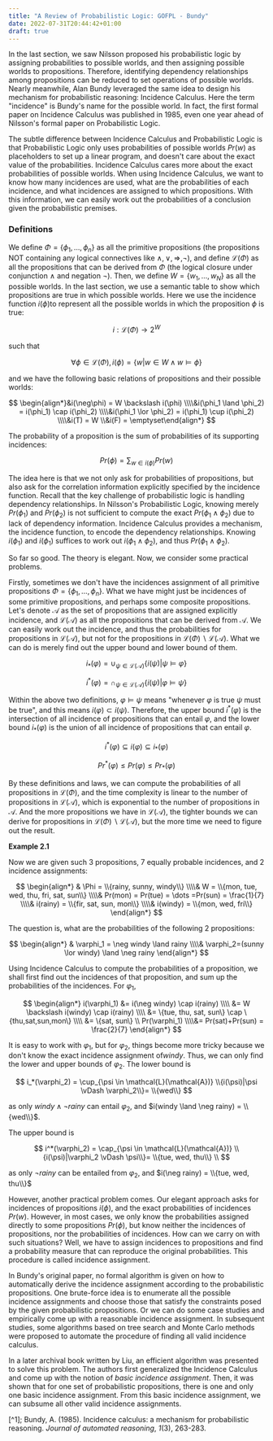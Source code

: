 ```yaml
---
title: "A Review of Probabilistic Logic: GOFPL - Bundy"
date: 2022-07-31T20:44:42+01:00
draft: true
---
```



In the last section, we saw Nilsson proposed his probabilistic logic by assigning probabilities to possible worlds, and then assigning possible worlds to propositions. Therefore, identifying dependency relationships among propositions can be reduced to set operations of possible worlds. Nearly meanwhile, Alan Bundy leveraged the same idea to design his mechanism for probabilistic reasoning: Incidence Calculus. Here the term "incidence" is Bundy's name for the possible world. In fact, the first formal paper on  Incidence Calculus was published in 1985, even one year ahead of Nilsson's formal paper on Probabilistic Logic. 

The subtle difference between Incidence Calculus and Probabilistic Logic is that Probabilistic Logic only uses probabilities of possible worlds $Pr(w)$ as placeholders to set up a linear program, and doesn't care about the exact value of the probabilities. Incidence Calculus cares more about the exact probabilities of possible worlds. When using Incidence Calculus, we want to know how many incidences are used, what are the probabilities of each incidence, and what incidences are assigned to which propositions. With this information, we can easily work out the probabilities of a conclusion given the probabilistic premises.

### Definitions

We define $\Phi = \{\phi_1,\dots,\phi_n\}$ as all the primitive propositions (the propositions NOT containing any logical connectives like $\land, \lor, \Rightarrow, \neg$), and define $\mathcal{L}(\Phi)$ as all the propositions that can be derived from $\Phi$ (the logical closure under conjunction $\land$ and negation $\neg$). Then, we define $W = \{w_1,\dots,w_N\}$ as all the possible worlds. In the last section, we use a semantic table to show which propositions are true in which possible worlds. Here we use the incidence function $i(\phi)$to represent all the possible worlds in which the proposition $\phi$ is true:

$$
i: \mathcal{L}(\Phi) \rightarrow 2^{W}
$$

such that 

$$
\forall \phi \in \mathcal{L}(\Phi), i(\phi)=\{w|w \in W \land w \vDash \phi\}
$$

and we have the following basic relations of propositions and their possible worlds:

$$
\begin{align*}&i(\neg\phi) = W \backslash i(\phi) 
\\\\&i(\phi_1 \land \phi_2) = i(\phi_1) \cap i(\phi_2) 
\\\\&i(\phi_1 \lor \phi_2) = i(\phi_1) \cup i(\phi_2) 
\\\\&i(T) = W \\&i(F) = \emptyset\end{align*}
$$

The probability of a proposition is the sum of probabilities of its supporting incidences:

$$
Pr(\phi) = \sum_{w \in i(\phi)} Pr(w)
$$

The idea here is that we not only ask for probabilities of propositions, but also ask for the correlation information explicitly specified by the incidence function. Recall that the key challenge of probabilistic logic is handling dependency relationships. In Nilsson's Probabilistic Logic, knowing merely $Pr(\phi_1)$ and $Pr(\phi_2)$ is not sufficient to compute the exact $Pr(\phi_1 \land \phi_2)$ due to lack of dependency information. Incidence Calculus provides a mechanism, the incidence function, to encode the dependency relationships. Knowing $i(\phi_1)$ and $i(\phi_1)$ suffices to work out $i(\phi_1 \land \phi_2)$, and thus $Pr(\phi_1 \land \phi_2)$.

So far so good. The theory is elegant. Now, we consider some practical problems.

Firstly, sometimes we don't have the incidences assignment of all primitive propositions $\Phi = \{\phi_1,\dots,\phi_n\}$. What we have might just be incidences of some primitive propositions, and perhaps some composite propositions. Let's denote $\mathcal{A}$ as the set of propositions that are assigned explicitly incidence, and $\mathcal{L}(\mathcal{A})$ as all the propositions that can be derived from $\mathcal{A}$. We can easily work out the incidence, and thus the probabilities for propositions in $\mathcal{L}(\mathcal{A})$, but not for the propositions in $\mathcal{L}(\Phi) \backslash \mathcal{L}(\mathcal{A})$. What we can do is merely find out the upper bound and lower bound of them.

$$
i_*(\varphi) = \cup_{\psi \in \mathcal{L}(\mathcal{A})} \{i(\psi)|\psi \vDash \varphi\}
$$

$$
i^*(\varphi) = \cap_{\psi \in \mathcal{L}(\mathcal{A})} \{i(\psi)|\varphi \vDash \psi\}
$$

Within the above two definitions, $\varphi \vDash \psi$ means "whenever $\varphi$ is true $\psi$ must be true", and this means $i(\varphi) \subset i(\psi)$. Therefore, the upper bound  $i^*(\varphi)$ is the intersection of all incidence of propositions that can entail $\varphi$, and the lower bound $i_ *(\varphi)$ is the union of all incidence of propositions that can entail $\varphi$.

$$
i^*(\varphi) \subseteq i(\varphi) \subseteq i_ *(\varphi)
$$

$$
Pr^*(\varphi) \le Pr(\varphi) \le Pr_ *(\varphi)
$$

By these definitions and laws, we can compute the probabilities of all propositions in $\mathcal{L}(\Phi)$, and the time complexity is linear to the number of propositions in $\mathcal{L}(\mathcal{A})$, which is exponential to the number of propositions in $\mathcal{A}$. And the more propositions we have in $\mathcal{L}(\mathcal{A})$, the tighter bounds we can derive for propositions in $\mathcal{L}(\Phi) \backslash \mathcal{L}(\mathcal{A})$, but the more time we need to figure out the result.

**Example 2.1**

Now we are given such 3 propositions, 7 equally probable incidences, and 2 incidence assignments:

$$
\begin{align*}
& \Phi = \\{rainy, sunny, windy\\} 
\\\\& W = \\{mon, tue, wed, thu, fri, sat, sun\\} 
\\\\& Pr(mon) = Pr(tue) = \dots =Pr(sun) = \frac{1}{7} 
\\\\& i(rainy) = \\{fir, sat, sun, mon\\} 
\\\\& i(windy) = \\{mon, wed, fri\\}
\end{align*}
$$

The question is, what are the probabilities of the following 2 propositions:

$$
\begin{align*}
& \varphi_1 = \neg windy \land rainy 
\\\\& \varphi_2=(sunny \lor windy) \land \neg rainy
\end{align*}
$$

Using Incidence Calculus to compute the probabilities of a proposition, we shall first find out the incidences of that proposition, and sum up the probabilities of the incidences. For $\varphi_1$, 

$$
\begin{align*}
i(\varphi_1) &= i(\neg windy) \cap i(rainy) 
\\\\ &= W \backslash i(windy) \cap i(rainy) 
\\\\ &= \{tue, thu, sat, sun\} \cap \{thu,sat,sun,mon\} 
\\\\ &= \{sat, sun\} \\ Pr(\varphi_1) 
\\\\&= Pr(sat)+Pr(sun) = \frac{2}{7}
\end{align*}
$$

It is easy to work with $\varphi_1$, but for $\varphi_2$, things become more tricky because we don't know the exact incidence assignment of$windy$. Thus, we can only find the lower and upper bounds of $\varphi_2$. The lower bound is

$$
i_*(\varphi_2) = \cup_{\psi \in \mathcal{L}(\mathcal{A})} \\{i(\psi)|\psi \vDash \varphi_2\\}= \\{wed\\}
$$

as only $windy \land \neg rainy$ can entail $\varphi_2$, and $i(windy \land \neg rainy) = \\{wed\\}$.

The upper bound is 

$$
i^*(\varphi_2) = \cap_{\psi \in \mathcal{L}(\mathcal{A})} \\{i(\psi)|\varphi_2 \vDash \psi\\}= \\{tue, wed, thu\\} \\
$$

as only $\neg rainy$ can be entailed from $\varphi_2$, and $i(\neg rainy) = \\{tue, wed, thu\\}$

However, another practical problem comes. Our elegant approach asks for incidences of propositions $i(\phi)$, and the exact probabilities of incidences $Pr(w)$. However, in most cases, we only know the probabilities assigned directly to some propositions $Pr(\phi)$, but know neither the incidences of propositions, nor the probabilities of incidences. How can we carry on with such situations? Well, we have to assign incidences to propositions and find a probability measure that can reproduce the original probabilities. This procedure is called incidence assignment.

In Bundy's original paper, no formal algorithm is given on how to automatically derive the incidence assignment according to the probabilistic propositions. One brute-force idea is to enumerate all the possible incidence assignments and choose those that satisfy the constraints posed by the given probabilistic propositions. Or we can do some case studies and empirically come up with a reasonable incidence assignment. In subsequent studies, some algorithms based on tree search and Monte Carlo methods were proposed to automate the procedure of finding all valid incidence calculus.

In a later archival book written by Liu, an efficient algorithm was presented to solve this problem. The authors first generalized the Incidence Calculus and come up with the notion of *basic incidence assignment*. Then, it was shown that for one set of probabilistic propositions, there is one and only one basic incidence assignment. From this basic incidence assignment, we can subsume all other valid incidence assignments.


[^1]; Bundy, A. (1985). Incidence calculus: a mechanism for probabilistic reasoning. *Journal of automated reasoning*, *1*(3), 263-283.

[^2]: Liu, W. (2001). Propositional, Probabilistic and Evidential Reasoning: Integrating numerical and symbolic approaches. *Springer*.